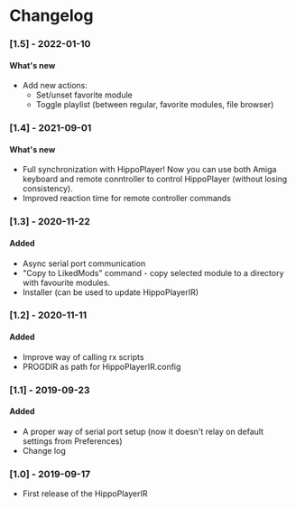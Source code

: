 # Changelog

### [1.5] - 2022-01-10
#### What's new
- Add new actions:
	- Set/unset favorite module
	- Toggle playlist (between regular, favorite modules, file browser) 

### [1.4] - 2021-09-01
#### What's new
- Full synchronization with HippoPlayer! Now you can use both Amiga keyboard and
remote conntroller to control HippoPlayer (without losing consistency).
- Improved reaction time for remote controller commands

### [1.3] - 2020-11-22
#### Added
- Async serial port communication
- "Copy to LikedMods" command - copy selected module to a directory with favourite modules.
- Installer (can be used to update HippoPlayerIR)

### [1.2] - 2020-11-11 
#### Added
- Improve way of calling rx scripts
- PROGDIR as path for HippoPlayerIR.config

### [1.1] - 2019-09-23 
#### Added
- A proper way of serial port setup (now it doesn't relay on default settings from Preferences)
- Change log

### [1.0] - 2019-09-17
- First release of the HippoPlayerIR
